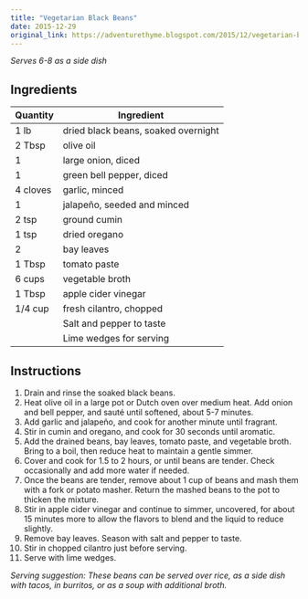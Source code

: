 ```yaml
---
title: "Vegetarian Black Beans"
date: 2015-12-29
original_link: https://adventurethyme.blogspot.com/2015/12/vegetarian-black-beans.html
---
```


_Serves 6-8 as a side dish_

## Ingredients

| Quantity | Ingredient |
| -------- | ---------- |
| 1 lb | dried black beans, soaked overnight |
| 2 Tbsp | olive oil |
| 1 | large onion, diced |
| 1 | green bell pepper, diced |
| 4 cloves | garlic, minced |
| 1 | jalapeño, seeded and minced |
| 2 tsp | ground cumin |
| 1 tsp | dried oregano |
| 2 | bay leaves |
| 1 Tbsp | tomato paste |
| 6 cups | vegetable broth |
| 1 Tbsp | apple cider vinegar |
| 1/4 cup | fresh cilantro, chopped |
| | Salt and pepper to taste |
| | Lime wedges for serving |

## Instructions

1. Drain and rinse the soaked black beans.
2. Heat olive oil in a large pot or Dutch oven over medium heat. Add onion and bell pepper, and sauté until softened, about 5-7 minutes.
3. Add garlic and jalapeño, and cook for another minute until fragrant.
4. Stir in cumin and oregano, and cook for 30 seconds until aromatic.
5. Add the drained beans, bay leaves, tomato paste, and vegetable broth. Bring to a boil, then reduce heat to maintain a gentle simmer.
6. Cover and cook for 1.5 to 2 hours, or until beans are tender. Check occasionally and add more water if needed.
7. Once the beans are tender, remove about 1 cup of beans and mash them with a fork or potato masher. Return the mashed beans to the pot to thicken the mixture.
8. Stir in apple cider vinegar and continue to simmer, uncovered, for about 15 minutes more to allow the flavors to blend and the liquid to reduce slightly.
9. Remove bay leaves. Season with salt and pepper to taste.
10. Stir in chopped cilantro just before serving.
11. Serve with lime wedges.

_Serving suggestion: These beans can be served over rice, as a side dish with tacos, in burritos, or as a soup with additional broth._
